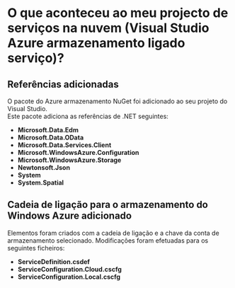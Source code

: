 <properties
    pageTitle="O que aconteceu ao meu projecto de serviço de nuvem? | Microsoft Azure | Serviços do visuais Studio ligado"
    description="Descreve o que acontece num projeto de serviços na nuvem depois de ligar a uma conta de armazenamento Azure utilizando o Visual Studio ligado serviços"
    services="storage"
    documentationCenter=""
    authors="TomArcher"
    manager="douge"
    editor=""/>

<tags
    ms.service="storage"
    ms.workload="web"
    ms.tgt_pltfrm="vs-what-happened"
    ms.devlang="na"
    ms.topic="article"
    ms.date="08/15/2016"
    ms.author="tarcher"/>

# <a name="what-happened-to-my-cloud-services-project-visual-studio-azure-storage-connected-service"></a>O que aconteceu ao meu projecto de serviços na nuvem (Visual Studio Azure armazenamento ligado serviço)?

## <a name="references-added"></a>Referências adicionadas

O pacote do Azure armazenamento NuGet foi adicionado ao seu projeto do Visual Studio.  
Este pacote adiciona as referências de .NET seguintes:

- **Microsoft.Data.Edm**
- **Microsoft.Data.OData**
- **Microsoft.Data.Services.Client**
- **Microsoft.WindowsAzure.Configuration**
- **Microsoft.WindowsAzure.Storage**
- **Newtonsoft.Json**
- **System**
- **System.Spatial**

## <a name="connection-string-for-azure-storage-added"></a>Cadeia de ligação para o armazenamento do Windows Azure adicionado
Elementos foram criados com a cadeia de ligação e a chave da conta de armazenamento selecionado. Modificações foram efetuadas para os seguintes ficheiros:

- **ServiceDefinition.csdef**
- **ServiceConfiguration.Cloud.cscfg**
- **ServiceConfiguration.Local.cscfg**
